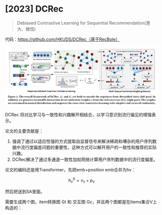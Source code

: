 # [2023] DCRec

> Debiased Contrastive Learning for Sequential Recommendation(港大、微信)


代码：https://github.com/HKUDS/DCRec（基于RecBole）

![alt text](image.png)


DCRec 将对比学习与一致性和兴趣解开相结合，以学习意识到流行偏见的增强表示。

论文的主要贡献是：
1. 强调了通过以适应性强的方式提取自监督信号来解决稀疏和嘈杂的用户序列数据中流行度偏差问题的重要性，这种方式可以解开用户的一致性和推荐的实际兴趣。
2. DCRec解决了通过多通道一致性加权网络计算用户序列数据中的流行度偏差。


论文的编码还是用Transformer，先把emb+position emb合并为hv：

$$
h^0_v = v_v + p_v
$$

然后把送到SA里面。


需要生成两个图，item转换图 Gt 和  交互图 Gc，并且两个图都是在items集合V上构造的：

